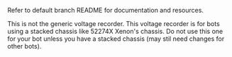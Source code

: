 Refer to default branch README for documentation and resources.

This is not the generic voltage recorder. This voltage recorder is for bots using a stacked chassis like 52274X Xenon's chassis. Do not use this one for your bot unless you have a stacked chassis (may stil need changes for other bots).
